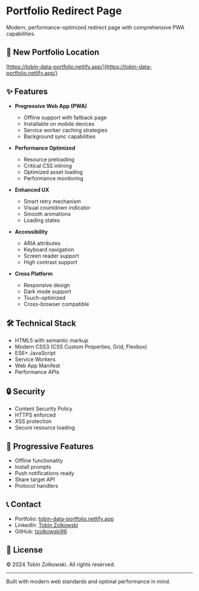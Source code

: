 # Portfolio Redirect Page

Modern, performance-optimized redirect page with comprehensive PWA capabilities.

## 🔗 New Portfolio Location

[https://tobin-data-portfolio.netlify.app/](https://tobin-data-portfolio.netlify.app/)

## ✨ Features

- **Progressive Web App (PWA)**
  - Offline support with fallback page
  - Installable on mobile devices
  - Service worker caching strategies
  - Background sync capabilities

- **Performance Optimized**
  - Resource preloading
  - Critical CSS inlining
  - Optimized asset loading
  - Performance monitoring

- **Enhanced UX**
  - Smart retry mechanism
  - Visual countdown indicator
  - Smooth animations
  - Loading states

- **Accessibility**
  - ARIA attributes
  - Keyboard navigation
  - Screen reader support
  - High contrast support

- **Cross Platform**
  - Responsive design
  - Dark mode support
  - Touch-optimized
  - Cross-browser compatible

## 🛠️ Technical Stack

- HTML5 with semantic markup
- Modern CSS3 (CSS Custom Properties, Grid, Flexbox)
- ES6+ JavaScript
- Service Workers
- Web App Manifest
- Performance APIs

## 🔒 Security

- Content Security Policy
- HTTPS enforced
- XSS protection
- Secure resource loading

## 📱 Progressive Features

- Offline functionality
- Install prompts
- Push notifications ready
- Share target API
- Protocol handlers

## 📞 Contact

- Portfolio: [tobin-data-portfolio.netlify.app](https://tobin-data-portfolio.netlify.app/)
- LinkedIn: [Tobin Zolkowski](https://www.linkedin.com/in/tobin-zolkowski-844873200/)
- GitHub: [tzolkowski96](https://github.com/tzolkowski96)

## 📄 License

© 2024 Tobin Zolkowski. All rights reserved.

---
Built with modern web standards and optimal performance in mind.